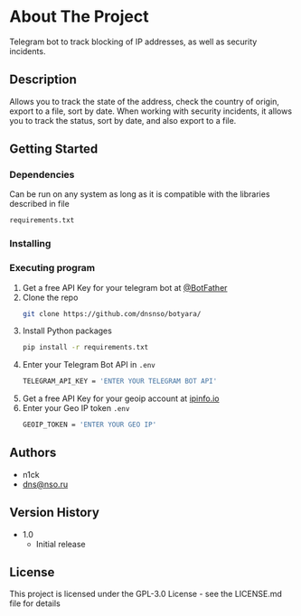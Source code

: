 # About The Project
Telegram bot to track blocking of IP addresses, as well as security incidents.

## Description

Allows you to track the state of the address, check the country of origin, export to a file, sort by date.
When working with security incidents, it allows you to track the status, sort by date, and also export to a file.

## Getting Started

### Dependencies

Can be run on any system as long as it is compatible with the libraries described in file
  ```sh
  requirements.txt
  ```

### Installing



### Executing program

1. Get a free API Key for your telegram bot at [@BotFather](https://t.me/botfather)
2. Clone the repo
   ```sh
   git clone https://github.com/dnsnso/botyara/
   ```
3. Install Python packages
   ```sh
   pip install -r requirements.txt
   ```
4. Enter your Telegram Bot API in `.env`
   ```sh
   TELEGRAM_API_KEY = 'ENTER YOUR TELEGRAM BOT API'
   ```
5. Get a free API Key for your geoip account at [ipinfo.io](https://ipinfo.io/)
6. Enter your Geo IP token `.env`
   ```sh
   GEOIP_TOKEN = 'ENTER YOUR GEO IP'
   ```

## Authors

* n1ck
* dns@nso.ru

## Version History

* 1.0
    * Initial release

## License

This project is licensed under the GPL-3.0 License - see the LICENSE.md file for details
